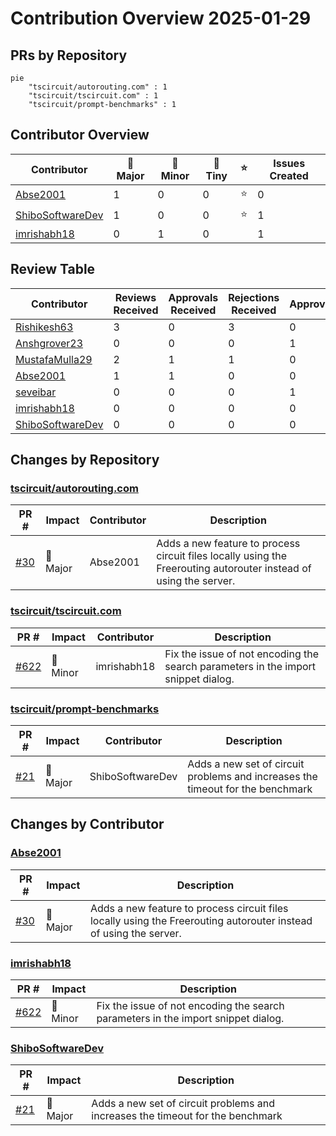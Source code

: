 # Contribution Overview 2025-01-29

## PRs by Repository

```mermaid
pie
    "tscircuit/autorouting.com" : 1
    "tscircuit/tscircuit.com" : 1
    "tscircuit/prompt-benchmarks" : 1
```

## Contributor Overview

| Contributor | 🐳 Major | 🐙 Minor | 🐌 Tiny | ⭐ | Issues Created |
|-------------|---------|---------|---------|-----|----------------|
| [Abse2001](#Abse2001) | 1 | 0 | 0 | ⭐ | 0 |
| [ShiboSoftwareDev](#ShiboSoftwareDev) | 1 | 0 | 0 | ⭐ | 1 |
| [imrishabh18](#imrishabh18) | 0 | 1 | 0 |  | 1 |

## Review Table

[reviews-received-hover]: ## "Number of reviews received for PRs for this contributor"
[approvals-received-hover]: ## "Number of approvals received for PRs this contributor authored"
[rejections-received-hover]: ## "Number of rejections received for PRs this contributor authored"
[prs-opened-hover]: ## "Number of PRs opened by this contributor"
[issues-created-hover]: ## "Number of issues created by this contributor"
[bountied-issues-hover]: ## "Number of issues this contributor created with a bounty"
[bountied-issue-$-hover]: ## "Total bounty amount placed on issues authored by this contributor"

| Contributor | Reviews Received | Approvals Received | Rejections Received | Approvals | Rejections | PRs Opened | PRs Merged | Issues Created | Bountied Issues | Bountied Issue $ |
|---|---|---|---|---|---|---|---|---|---|---|
| [Rishikesh63](#Rishikesh63) | 3 | 0 | 3 | 0 | 0 | 1 | 0 | 0 | 0 | 0 |
| [Anshgrover23](#Anshgrover23) | 0 | 0 | 0 | 1 | 4 | 0 | 0 | 1 | 0 | 0 |
| [MustafaMulla29](#MustafaMulla29) | 2 | 1 | 1 | 0 | 0 | 2 | 0 | 0 | 0 | 0 |
| [Abse2001](#Abse2001) | 1 | 1 | 0 | 0 | 0 | 1 | 1 | 0 | 0 | 0 |
| [seveibar](#seveibar) | 0 | 0 | 0 | 1 | 0 | 0 | 0 | 2 | 2 | 32 |
| [imrishabh18](#imrishabh18) | 0 | 0 | 0 | 0 | 0 | 1 | 1 | 1 | 0 | 0 |
| [ShiboSoftwareDev](#ShiboSoftwareDev) | 0 | 0 | 0 | 0 | 0 | 1 | 1 | 1 | 0 | 0 |

## Changes by Repository

### [tscircuit/autorouting.com](https://github.com/tscircuit/autorouting.com)

| PR # | Impact | Contributor | Description |
|------|--------|-------------|-------------|
| [#30](https://github.com/tscircuit/autorouting.com/pull/30) | 🐳 Major | Abse2001 | Adds a new feature to process circuit files locally using the Freerouting autorouter instead of using the server. |

### [tscircuit/tscircuit.com](https://github.com/tscircuit/tscircuit.com)

| PR # | Impact | Contributor | Description |
|------|--------|-------------|-------------|
| [#622](https://github.com/tscircuit/tscircuit.com/pull/622) | 🐙 Minor | imrishabh18 | Fix the issue of not encoding the search parameters in the import snippet dialog. |

### [tscircuit/prompt-benchmarks](https://github.com/tscircuit/prompt-benchmarks)

| PR # | Impact | Contributor | Description |
|------|--------|-------------|-------------|
| [#21](https://github.com/tscircuit/prompt-benchmarks/pull/21) | 🐳 Major | ShiboSoftwareDev | Adds a new set of circuit problems and increases the timeout for the benchmark |

## Changes by Contributor

### [Abse2001](https://github.com/Abse2001)

| PR # | Impact | Description |
|------|--------|-------------|
| [#30](https://github.com/tscircuit/autorouting.com/pull/30) | 🐳 Major | Adds a new feature to process circuit files locally using the Freerouting autorouter instead of using the server. |

### [imrishabh18](https://github.com/imrishabh18)

| PR # | Impact | Description |
|------|--------|-------------|
| [#622](https://github.com/tscircuit/tscircuit.com/pull/622) | 🐙 Minor | Fix the issue of not encoding the search parameters in the import snippet dialog. |

### [ShiboSoftwareDev](https://github.com/ShiboSoftwareDev)

| PR # | Impact | Description |
|------|--------|-------------|
| [#21](https://github.com/tscircuit/prompt-benchmarks/pull/21) | 🐳 Major | Adds a new set of circuit problems and increases the timeout for the benchmark |

